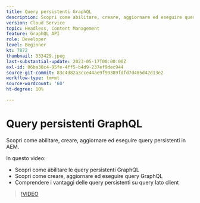 ```yaml
---
title: Query persistenti GraphQL
description: Scopri come abilitare, creare, aggiornare ed eseguire query persistenti in AEM.
version: Cloud Service
topic: Headless, Content Management
feature: GraphQL API
role: Developer
level: Beginner
kt: 7872
thumbnail: 333429.jpeg
last-substantial-update: 2023-05-17T00:00:00Z
exl-id: 06ba38c4-95fe-4ff5-b4d9-237ef9dec944
source-git-commit: 83c4d82a3cce44ae9f99389fdfd7d485d42d13e2
workflow-type: tm+mt
source-wordcount: '60'
ht-degree: 10%

---
```


# Query persistenti GraphQL

Scopri come abilitare, creare, aggiornare ed eseguire query persistenti in AEM.

In questo video:

+ Scopri come abilitare le query persistenti GraphQL
+ Scopri come creare, aggiornare ed eseguire query GraphQL
+ Comprendere i vantaggi delle query persistenti su query lato client

>[!VIDEO](https://video.tv.adobe.com/v/333429?quality=12&learn=on)
